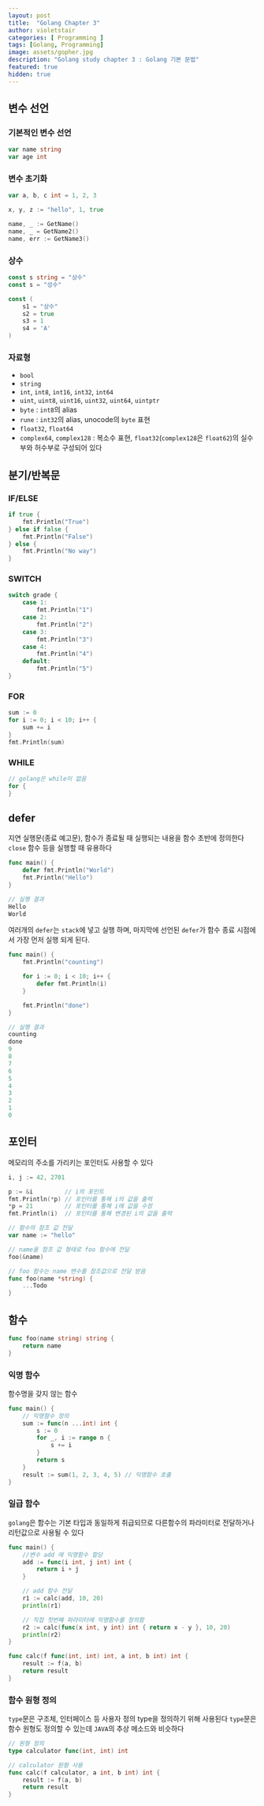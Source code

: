```yaml
---
layout: post
title:  "Golang Chapter 3"
author: violetstair
categories: [ Programming ]
tags: [Golang, Programming]
image: assets/gopher.jpg
description: "Golang study chapter 3 : Golang 기본 문법"
featured: true
hidden: true
---
```


## 변수 선언

### 기본적인 변수 선언

```go
var name string
var age int
```

### 변수 초기화

```go
var a, b, c int = 1, 2, 3

x, y, z := "hello", 1, true

name, _ := GetName()
name, _ = GetName2()
name, err := GetName3()
```

### 상수

```go
const s string = "상수"
const s = "성수"

const (
    s1 = "상수"
    s2 = true
    s3 = 1
    s4 = 'A'
)
```

### 자료형

* `bool`
* `string`
* `int`, `int8`, `int16`, `int32`, `int64`
* `uint`, `uint8`, `uint16`, `uint32`, `uint64`, `uintptr`
* `byte` : `int8`의 alias
* `rune` : `int32`의 alias, unocode의 `byte` 표현
* `float32`, `float64`
* `complex64`, `complex128` : 복소수 표현, `float32`(`complex128`은 `float62`)의 실수부와 허수부로 구성되어 있다

## 분기/반복문

### IF/ELSE

```go
if true {
    fmt.Println("True")
} else if false {
    fmt.Println("False")
} else {
    fmt.Println("No way")
}
```

### SWITCH

```go
switch grade {
    case 1:
        fmt.Println("1")
    case 2:
        fmt.Println("2")
    case 3:
        fmt.Println("3")
    case 4:
        fmt.Println("4")
    default:
        fmt.Println("5")
}
```

### FOR

```go
sum := 0
for i := 0; i < 10; i++ {
    sum += i
}
fmt.Println(sum)
```

### WHILE

```go
// golang은 while이 없음
for {
}
```

## defer

지연 실행문(종료 예고문), 함수가 종료될 때 실행되는 내용을 함수 초반에 정의한다
`close` 함수 등을 실행할 때 유용하다

```go
func main() {
    defer fmt.Println("World")
    fmt.Println("Hello")
}

// 실행 결과
Hello
World
```

여러개의 `defer`는 `stack`에 넣고 실행 하며, 마지막에 선언된 `defer`가 함수 종료 시점에서 가장 먼저 실행 되게 된다.

```go
func main() {
    fmt.Println("counting")

    for i := 0; i < 10; i++ {
        defer fmt.Println(i)
    }

    fmt.Println("done")
}

// 실행 결과
counting
done
9
8
7
6
5
4
3
2
1
0
```

## 포인터

메모리의 주소를 가리키는 포인터도 사용할 수 있다

```go
i, j := 42, 2701

p := &i         // i의 포인트
fmt.Println(*p) // 포인터를 통해 i의 값을 출력
*p = 21         // 포인터를 통해 i에 값을 수정
fmt.Println(i)  // 포인터를 통해 변경된 i의 값을 출력

// 함수의 참조 값 전달
var name := "hello"

// name을 참조 값 형태로 foo 함수에 전달
foo(&name)

// foo 함수는 name 변수를 참조값으로 전달 받음
func foo(name *string) {
    ...Todo
}
```

## 함수

```go
func foo(name string) string {
    return name
}
```

### 익명 함수

함수명을 갖지 않는 함수

```go
func main() {
    // 익명함수 정의
    sum := func(n ...int) int {
        s := 0
        for _, i := range n {
            s += i
        }
        return s
    }
    result := sum(1, 2, 3, 4, 5) // 익명함수 호출
}
```

### 일급 함수

`golang`은 함수는 기본 타입과 동일하게 취급되므로 다른함수의 파라미터로 전달하거나 리턴값으로 사용될 수 있다

```go
func main() {
    //변수 add 에 익명함수 할당
    add := func(i int, j int) int {
        return i + j
    }

    // add 함수 전달
    r1 := calc(add, 10, 20)
    println(r1)

    // 직접 첫번째 파라미터에 익명함수를 정의함
    r2 := calc(func(x int, y int) int { return x - y }, 10, 20)
    println(r2)
}

func calc(f func(int, int) int, a int, b int) int {
    result := f(a, b)
    return result
}
```

### 함수 원형 정의

`type`문은 구조체, 인터페이스 등 사용자 정의 type을 정의하기 위해 사용된다
`type`문은 함수 원형도 정의할 수 있는데 `JAVA`의 추상 메소드와 비슷하다

```go
// 원형 정의
type calculator func(int, int) int

// calculator 원형 사용
func calc(f calculator, a int, b int) int {
    result := f(a, b)
    return result
}
```
